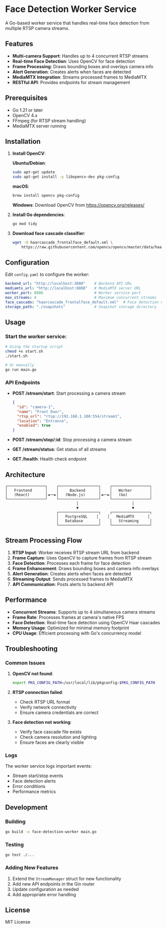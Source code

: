 # Face Detection Worker Service

A Go-based worker service that handles real-time face detection from multiple RTSP camera streams.

## Features

- **Multi-camera Support**: Handles up to 4 concurrent RTSP streams
- **Real-time Face Detection**: Uses OpenCV for face detection
- **Frame Processing**: Draws bounding boxes and overlays camera info
- **Alert Generation**: Creates alerts when faces are detected
- **MediaMTX Integration**: Streams processed frames to MediaMTX
- **RESTful API**: Provides endpoints for stream management

## Prerequisites

- Go 1.21 or later
- OpenCV 4.x
- FFmpeg (for RTSP stream handling)
- MediaMTX server running

## Installation

1. **Install OpenCV**:

   **Ubuntu/Debian**:
   ```bash
   sudo apt-get update
   sudo apt-get install -y libopencv-dev pkg-config
   ```

   **macOS**:
   ```bash
   brew install opencv pkg-config
   ```

   **Windows**:
   Download OpenCV from https://opencv.org/releases/

2. **Install Go dependencies**:
   ```bash
   go mod tidy
   ```

3. **Download face cascade classifier**:
   ```bash
   wget -O haarcascade_frontalface_default.xml \
       https://raw.githubusercontent.com/opencv/opencv/master/data/haarcascades/haarcascade_frontalface_default.xml
   ```

## Configuration

Edit `config.yaml` to configure the worker:

```yaml
backend_url: "http://localhost:3000"    # Backend API URL
mediamtx_url: "http://localhost:8888"   # MediaMTX server URL
worker_port: 8080                       # Worker service port
max_streams: 4                          # Maximum concurrent streams
face_cascade: "haarcascade_frontalface_default.xml"  # Face detection model
storage_path: "./snapshots"             # Snapshot storage directory
```

## Usage

### Start the worker service:

```bash
# Using the startup script
chmod +x start.sh
./start.sh

# Or manually
go run main.go
```

### API Endpoints

- **POST /stream/start**: Start processing a camera stream
  ```json
  {
    "id": "camera-1",
    "name": "Front Door",
    "rtsp_url": "rtsp://192.168.1.100:554/stream1",
    "location": "Entrance",
    "enabled": true
  }
  ```

- **POST /stream/stop/:id**: Stop processing a camera stream

- **GET /stream/status**: Get status of all streams

- **GET /health**: Health check endpoint

## Architecture

```
┌─────────────────┐    ┌──────────────────┐    ┌─────────────────┐
│   Frontend      │    │     Backend      │    │   Worker        │
│   (React)       │◄──►│   (Node.js)      │◄──►│   (Go)          │
└─────────────────┘    └──────────────────┘    └─────────────────┘
                                │                        │
                                ▼                        ▼
                       ┌──────────────────┐    ┌─────────────────┐
                       │   PostgreSQL    │    │   MediaMTX      │
                       │   Database       │    │   Streaming     │
                       └──────────────────┘    └─────────────────┘
```

## Stream Processing Flow

1. **RTSP Input**: Worker receives RTSP stream URL from backend
2. **Frame Capture**: Uses OpenCV to capture frames from RTSP stream
3. **Face Detection**: Processes each frame for face detection
4. **Frame Enhancement**: Draws bounding boxes and camera info overlays
5. **Alert Generation**: Creates alerts when faces are detected
6. **Streaming Output**: Sends processed frames to MediaMTX
7. **API Communication**: Posts alerts to backend API

## Performance

- **Concurrent Streams**: Supports up to 4 simultaneous camera streams
- **Frame Rate**: Processes frames at camera's native FPS
- **Face Detection**: Real-time face detection using OpenCV Haar cascades
- **Memory Usage**: Optimized for minimal memory footprint
- **CPU Usage**: Efficient processing with Go's concurrency model

## Troubleshooting

### Common Issues

1. **OpenCV not found**:
   ```bash
   export PKG_CONFIG_PATH=/usr/local/lib/pkgconfig:$PKG_CONFIG_PATH
   ```

2. **RTSP connection failed**:
   - Check RTSP URL format
   - Verify network connectivity
   - Ensure camera credentials are correct

3. **Face detection not working**:
   - Verify face cascade file exists
   - Check camera resolution and lighting
   - Ensure faces are clearly visible

### Logs

The worker service logs important events:
- Stream start/stop events
- Face detection alerts
- Error conditions
- Performance metrics

## Development

### Building

```bash
go build -o face-detection-worker main.go
```

### Testing

```bash
go test ./...
```

### Adding New Features

1. Extend the `StreamManager` struct for new functionality
2. Add new API endpoints in the Gin router
3. Update configuration as needed
4. Add appropriate error handling

## License

MIT License
